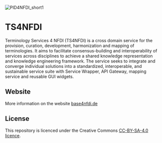 ![PID4NFDI_short1](https://github.com/base4nfdi/ts4nfdi/assets/67650599/f2e483e8-fd21-44b8-a5ed-34c160bb8e3f)

# TS4NFDI
Terminology Services 4 NFDI (TS4NFDI) is a cross domain service for the provision, curation, development, harmonization and mapping of terminologies. It aims to facilitate consensus-building and interoperability of services across disciplines to achieve a shared knowledge representation and knowledge engineering framework. The service seeks to integrate and converge individual solutions into a standardized, interoperable, and sustainable service suite with Service Wrapper, API Gateway, mapping service and reusable GUI widgets.

## Website
More information on the website [base4nfdi.de](https://base4nfdi.de/projects/ts4nfdi)

## License
This repository is licenced under the Creative Commons [CC-BY-SA-4.0 licence](https://creativecommons.org/licenses/by-sa/4.0/).

